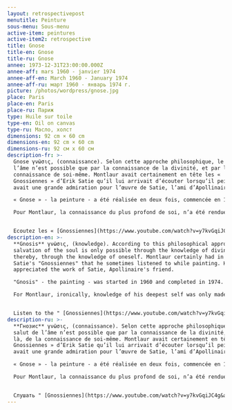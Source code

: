 ```yaml
---
layout: retrospectivepost
menutitle: Peinture
sous-menu: Sous-menu
active-item: peintures
active-item2: retrospective
title: Gnose
title-en: Gnose
title-ru: Gnose
annee: 1973-12-31T23:00:00.000Z
annee-aff: mars 1960 - janvier 1974
annee-aff-en: March 1960 - January 1974
annee-aff-ru: март 1960 - январь 1974 г.
picture: /photos/wordpress/gnose.jpg
place: Paris
place-en: Paris
place-ru: Париж
type: Huile sur toile
type-en: Oil on canvas
type-ru: Масло, холст
dimensions: 92 cm × 60 cm
dimensions-en: 92 cm × 60 cm
dimensions-ru: 92 см x 60 см
description-fr: >-
  Gnose γνῶσις, (connaissance). Selon cette approche philosophique, le salut de
  l’âme n’est possible que par la connaissance de la divinité, et par là, de la
  connaissance de soi-même. Montlaur avait certainement en tête les «
  Gnossiennes » d’Erik Satie qu’il lui arrivait d’écouter lorsqu’il peignait. Il
  avait une grande admiration pour l’œuvre de Satie, l’ami d’Apollinaire.

  « Gnose » - la peinture - a été réalisée en deux fois, commencée en 1960, terminée en 1974. On reconnaît bien le geste très dynamique de ses années 1960, la finition, elle, apporte une richesse chromatique que l’on retrouve dans toutes ses peintures des dernières années.

  Pour Montlaur, la connaissance du plus profond de soi, n’a été rendue possible, ironiquement, que par l’éclatement de sa boîte crânienne; la gnose est devenue autopsie. On aperçoit le contour blanc de la tête et du cou et l’éclat d’obus, carré, noir, qui pénétra dans la joue droite du commando Montlaur le matin du 1er novembre 1944, lors du débarquement allié de Flessingue en Hollande. Cette blessure le fit souffrir toute sa vie, des fragments de métal ayant envahi les sinus et les yeux du peintre.


  Ecoutez les « [Gnossiennes](https://www.youtube.com/watch?v=y7kvGqiJC4g&ab_channel=SistaK) »
description-en: >-
  **Gnosis** γνῶσις, (knowledge). According to this philosophical approach, the
  salvation of the soul is only possible through the knowledge of divinity, and
  thereby, through the knowledge of oneself. Montlaur certainly had in mind Erik
  Satie's "Gnossiennes" that he sometimes listened to while painting. He greatly
  appreciated the work of Satie, Apollinaire's friend.

  "Gnosis" - the painting - was started in 1960 and completed in 1974. We can easily recognize the very dynamic gesture of Montlaur's 1960s period, and his 1970s "finish" brings a chromatic richness that we find in all of his later paintings.

  For Montlaur, ironically, knowledge of his deepest self was only made possible by the wound he suffered in his skull; gnosis had thus become an autopsy. We can see the white outline of his head and neck and the shrapnel fragment, square and black, which entered Montlaur's right cheek on the morning of November 1, 1944, when he landed with the Commandos in Flushing, Holland.  He suffered from that wound his entire life due to fragments of metal having penetrated his sinuses and his eyes.


  Listen to the " [Gnossiennes](https://www.youtube.com/watch?v=y7kvGqiJC4g&ab_channel=SistaK) "
description-ru: >-
  **Гнозис** γνῶσις, (connaissance). Selon cette approche philosophique, le
  salut de l’âme n’est possible que par la connaissance de la divinité, et par
  là, de la connaissance de soi-même. Montlaur avait certainement en tête les «
  Gnossiennes » d’Erik Satie qu’il lui arrivait d’écouter lorsqu’il peignait. Il
  avait une grande admiration pour l’œuvre de Satie, l’ami d’Apollinaire.

  « Gnose » - la peinture - a été réalisée en deux fois, commencée en 1960, terminée en 1974. On reconnait bien le geste très dynamique de ses années 1960, la « finition », elle, apporte une richesse chromatique que l’on retrouve dans toutes ses peintures des dernières années.

  Pour Montlaur, la connaissance du plus profond de soi, n’a été rendue possible, ironiquement, que par l’éclatement de sa boîte crânienne; la gnose est devenue autopsie. On aperçoit le contour blanc de la tête et du cou et l’éclat d’obus, carré, noir, qui pénétra dans la cavité oculaire du commando Montlaur le matin du 1er novembre 1944 (lors du débarquement allié de Flessingue en Hollande) et le fit souffrir toute sa vie.


  Слушать " [Gnossiennes](https://www.youtube.com/watch?v=y7kvGqiJC4g&ab_channel=SistaK) "
---
```

